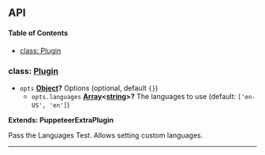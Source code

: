 ## API

<!-- Generated by documentation.js. Update this documentation by updating the source code. -->

#### Table of Contents

- [class: Plugin](#class-plugin)

### class: [Plugin](https://github.com/berstend/puppeteer-extra/blob/0f58277d6f874c9508735245fc961c5ee878fd64/packages/puppeteer-extra-plugin-stealth/evasions/navigator.languages/index.js#L11-L28)

- `opts` **[Object](https://developer.mozilla.org/docs/Web/JavaScript/Reference/Global_Objects/Object)?** Options (optional, default `{}`)
  - `opts.languages` **[Array](https://developer.mozilla.org/docs/Web/JavaScript/Reference/Global_Objects/Array)&lt;[string](https://developer.mozilla.org/docs/Web/JavaScript/Reference/Global_Objects/String)>?** The languages to use (default: `['en-US', 'en']`)

**Extends: PuppeteerExtraPlugin**

Pass the Languages Test. Allows setting custom languages.

---
